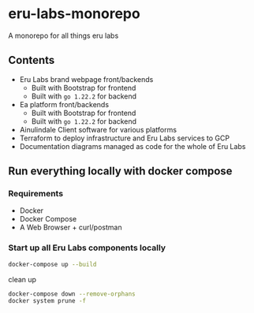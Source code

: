 # eru-labs-monorepo
A monorepo for all things eru labs

## Contents
- Eru Labs brand webpage front/backends 
    - Built with Bootstrap for frontend
    - Built with `go 1.22.2` for backend
- Ea platform front/backends
    - Built with Bootstrap for frontend
    - Built with `go 1.22.2` for backend
- Ainulindale Client software for various platforms
- Terraform to deploy infrastructure and Eru Labs services to GCP
- Documentation diagrams managed as code for the whole of Eru Labs


## Run everything locally with docker compose
### Requirements
- Docker
- Docker Compose
- A Web Browser + curl/postman

### Start up all Eru Labs components locally
```bash
docker-compose up --build
```

clean up
```bash
docker-compose down --remove-orphans
docker system prune -f
```